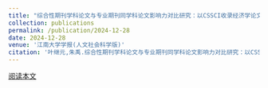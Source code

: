 ```yaml
---
title: "综合性期刊学科论文与专业期刊同学科论文影响力对比研究：以CSSCI收录经济学论文为例"
collection: publications
permalink: /publication/2024-12-28
date: 2024-12-28
venue: '江南大学学报(人文社会科学版)'
citation: '叶继元,朱禹.综合性期刊学科论文与专业期刊同学科论文影响力对比研究：以CSSCI收录经济学论文为例[J].江南大学学报（人文社会科学版）,2024,23(6):5-18.'
---
```


[阅读本文](./pdfs/综合性期刊学科论文与专业期刊同学科论文影响力对比研究以CSSCI收录经济学论文为例.pdf)

